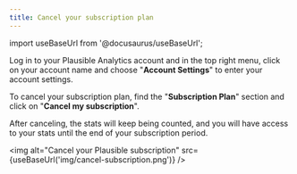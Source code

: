 ```yaml
---
title: Cancel your subscription plan
---
```


import useBaseUrl from '@docusaurus/useBaseUrl';

Log in to your Plausible Analytics account and in the top right menu, click on your account name and choose "**Account Settings**" to enter your account settings.

To cancel your subscription plan, find the "**Subscription Plan**" section and click on "**Cancel my subscription**".

After canceling, the stats will keep being counted, and you will have access to your stats until the end of your subscription period.

<img alt="Cancel your Plausible subscription" src={useBaseUrl('img/cancel-subscription.png')} />


